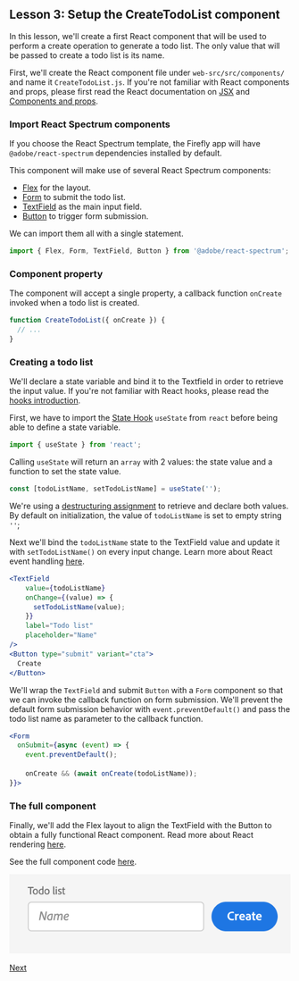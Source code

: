 ## Lesson 3: Setup the CreateTodoList component

In this lesson, we'll create a first React component that will be used to perform a create operation to generate a todo list.
The only value that will be passed to create a todo list is its name.

First, we'll create the React component file under `web-src/src/components/` and name it `CreateTodoList.js`. 
If you're not familiar with React components and props, please first read the React documentation on [JSX](https://reactjs.org/docs/introducing-jsx.html) and [Components and props](https://reactjs.org/docs/components-and-props.html).

### Import React Spectrum components

If you choose the React Spectrum template, the Firefly app will have `@adobe/react-spectrum` dependencies installed by default.

This component will make use of several React Spectrum components: 

* [Flex](https://react-spectrum.adobe.com/react-spectrum/Flex.html) for the layout.
* [Form](https://react-spectrum.adobe.com/react-spectrum/Form.html) to submit the todo list.
* [TextField](https://react-spectrum.adobe.com/react-spectrum/TextField.html) as the main input field.
* [Button](https://react-spectrum.adobe.com/react-spectrum/Button.html) to trigger form submission.

We can import them all with a single statement.

```jsx
import { Flex, Form, TextField, Button } from '@adobe/react-spectrum';
``` 

### Component property

The component will accept a single property, a callback function `onCreate` invoked when a todo list is created.

```javascript
function CreateTodoList({ onCreate }) {
  // ...
}
```

### Creating a todo list  

We'll declare a state variable and bind it to the Textfield in order to retrieve the input value.
If you're not familiar with React hooks, please read the [hooks introduction](https://reactjs.org/docs/hooks-intro.html).

First, we have to import the [State Hook](https://reactjs.org/docs/hooks-state.html) `useState` from `react` before being able to define a state variable.

```javascript
import { useState } from 'react';
```

Calling `useState` will return an `array` with 2 values: the state value and a function to set the state value.

```javascript
const [todoListName, setTodoListName] = useState('');
```

We're using a [destructuring assignment](https://developer.mozilla.org/en-US/docs/Web/JavaScript/Reference/Operators/Destructuring_assignment) to retrieve and declare both values.
By default on initialization, the value of `todoListName` is set to empty string `''`; 

Next we'll bind the `todoListName` state to the TextField value and update it with `setTodoListName()` on every input change. 
Learn more about React event handling [here](https://reactjs.org/docs/handling-events.html).

```jsx
<TextField
    value={todoListName}
    onChange={(value) => {
      setTodoListName(value);
    }}
    label="Todo list"
    placeholder="Name"
/>
<Button type="submit" variant="cta">
  Create
</Button>
``` 

We'll wrap the `TextField` and submit `Button` with a `Form` component so that we can invoke the callback function on form submission. 
We'll prevent the default form submission behavior with `event.preventDefault()` and pass the todo list name as parameter to the callback function.  

```jsx
<Form
  onSubmit={async (event) => {
    event.preventDefault();
    
    onCreate && (await onCreate(todoListName));
}}>
```

### The full component
  
Finally, we'll add the Flex layout to align the TextField with the Button to obtain a fully functional React component.
Read more about React rendering [here](https://reactjs.org/docs/rendering-elements.html).

See the full component code [here](https://github.com/AdobeDocs/adobeio-samples-todoapp/blob/master/web-src/src/components/CreateTodoList.js).

![CreateTodoList](assets/createtodolist.png)

[Next](lesson4.md)     